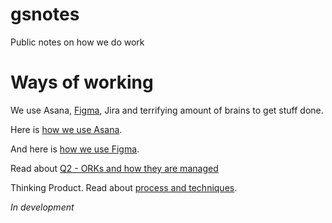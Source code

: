# gsnotes
Public notes on how we do work

# Ways of working
We use Asana, [Figma](/how-to-figma.md), Jira and terrifying amount of brains to get stuff done.

Here is [how we use Asana](/how-to-asana.md).

And here is [how we use Figma](/how-to-figma.md).

Read about [Q2 - ORKs and how they are managed](/okr-q2.md)

Thinking Product. Read about [process and techniques](/process-and-techniques.md).

*In development*
